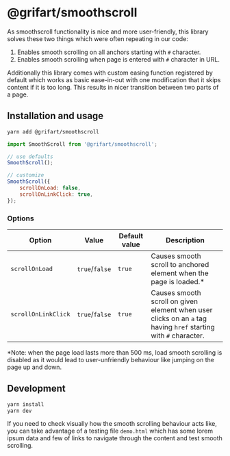# @grifart/smoothscroll

As smoothscroll functionality is nice and more user-friendly, this library solves these two things which were often repeating in our code:

1. Enables smooth scrolling on all anchors starting with `#` character.
2. Enables smooth scrolling when page is entered with `#` character in URL.

Additionally this library comes with custom easing function registered by default which works as basic ease-in-out with one modification that it skips content if it is too long. This results in nicer transition between two parts of a page.


## Installation and usage

```bash
yarn add @grifart/smoothscroll
```

```javascript
import SmoothScroll from '@grifart/smoothscroll';

// use defaults
SmoothScroll();

// customize
SmoothScroll({
	scrollOnLoad: false,
	scrollOnLinkClick: true,
});
```

### Options

| Option | Value | Default value | Description |
| --- | --- | --- | --- |
| `scrollOnLoad` | `true`/`false` | `true` | Causes smooth scroll to anchored element when the page is loaded.\*
| `scrollOnLinkClick` | `true`/`false` | `true` | Causes smooth scroll on given element when user clicks on an `a` tag having `href` starting with `#` character.

\*Note: when the page load lasts more than 500 ms, load smooth scrolling is disabled as it would lead to user-unfriendly behaviour like jumping on the page up and down.


## Development

```bash
yarn install
yarn dev
```

If you need to check visually how the smooth scrolling behaviour acts like, you can take advantage of a testing file `demo.html` which has some lorem ipsum data and few of links to navigate through the content and test smooth scrolling.
